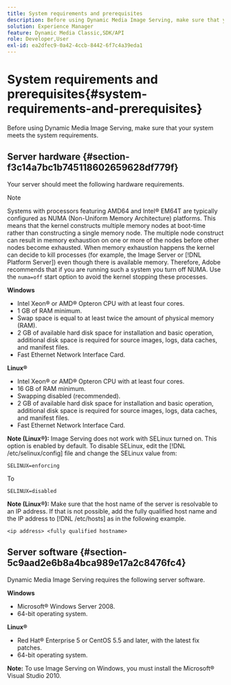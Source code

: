 ```yaml
---
title: System requirements and prerequisites
description: Before using Dynamic Media Image Serving, make sure that your system meets the system requirements.
solution: Experience Manager
feature: Dynamic Media Classic,SDK/API
role: Developer,User
exl-id: ea2dfec9-0a42-4ccb-8442-6f7c4a39eda1
---
```

# System requirements and prerequisites{#system-requirements-and-prerequisites}

Before using Dynamic Media Image Serving, make sure that your system meets the system requirements.

## Server hardware {#section-f3c14a7bc1b745118602659628df779f}

Your server should meet the following hardware requirements.

>[!NOTE]
>
>Systems with processors featuring AMD64 and Intel&reg; EM64T are typically configured as NUMA (Non-Uniform Memory Architecture) platforms. This means that the kernel constructs multiple memory nodes at boot-time rather than constructing a single memory node. The multiple node construct can result in memory exhaustion on one or more of the nodes before other nodes become exhausted. When memory exhaustion happens the kernel can decide to kill processes (for example, the Image Server or [!DNL Platform Server]) even though there is available memory. Therefore, Adobe recommends that if you are running such a system you turn off NUMA. Use the `numa=off` start option to avoid the kernel stopping these processes.

**Windows**

* Intel Xeon&reg; or AMD&reg; Opteron CPU with at least four cores. 
* 1 GB of RAM minimum. 
* Swap space is equal to at least twice the amount of physical memory (RAM). 
* 2 GB of available hard disk space for installation and basic operation, additional disk space is required for source images, logs, data caches, and manifest files. 
* Fast Ethernet Network Interface Card.

**Linux&reg;**

* Intel Xeon&reg; or AMD&reg; Opteron CPU with at least four cores. 
* 16 GB of RAM minimum. 
* Swapping disabled (recommended). 
* 2 GB of available hard disk space for installation and basic operation, additional disk space is required for source images, logs, data caches, and manifest files. 
* Fast Ethernet Network Interface Card.

**Note (Linux&reg;):** Image Serving does not work with SELinux turned on. This option is enabled by default. To disable SELinux, edit the [!DNL /etc/selinux/config] file and change the SELinux value from:

`SELINUX=enforcing`

To

`SELINUX=disabled`

**Note (Linux&reg;):** Make sure that the host name of the server is resolvable to an IP address. If that is not possible, add the fully qualified host name and the IP address to [!DNL /etc/hosts] as in the following example.

`<ip address> <fully qualified hostname>`

## Server software {#section-5c9aad2e6b8a4bca989e17a2c8476fc4}

Dynamic Media Image Serving requires the following server software.

**Windows**

* Microsoft&reg; Windows Server 2008. 
* 64-bit operating system.

**Linux&reg;**

* Red Hat&reg; Enterprise 5 or CentOS 5.5 and later, with the latest fix patches. 
* 64-bit operating system.

**Note:** To use Image Serving on Windows, you must install the Microsoft&reg; Visual Studio 2010.
